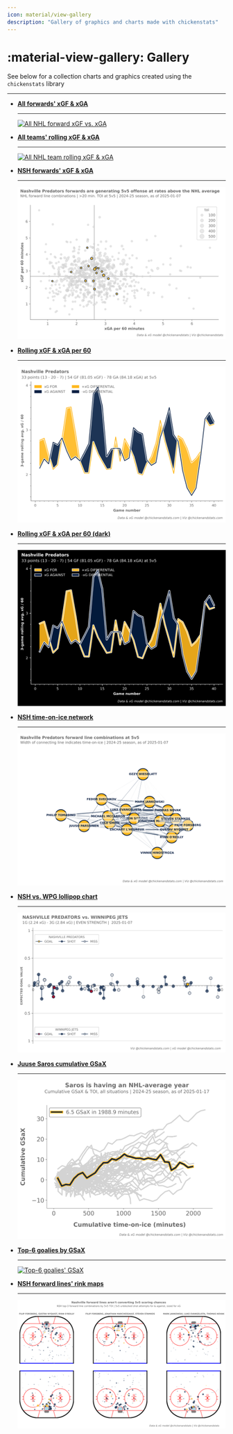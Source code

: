 ```yaml
---
icon: material/view-gallery
description: "Gallery of graphics and charts made with chickenstats"
---
```


# :material-view-gallery: **Gallery**

See below for a collection charts and graphics created using the `chickenstats` library

---

<div class="grid cards" markdown>

-   **[All forwards' xGF & xGA](../tutorials/forward_lines.md)**

    ---

    [![All NHL forward xGF vs. xGA](./images/nhl_xgf_xga.png)](../tutorials/forward_lines.md)

-   **[All teams' rolling xGF & xGA](../tutorials/rolling_xg.md)**

    ---

    [![All NHL team rolling xGF & xGA](./images/nhl_rolling_xg.png)](../tutorials/rolling_xg.md)

-   **[NSH forwards' xGF & xGA](../tutorials/forward_lines.md)**

    ---

    [![NSH forward xGF vs. xGA](./images/nsh_xgf_xga.png)](../tutorials/forward_lines.md)

-   **[Rolling xGF & xGA per 60](../tutorials/rolling_xg.md)**

    ---

    [![NSH forward xGF vs. xGA](./images/nsh_rolling_xg.png)](../tutorials/rolling_xg.md)

-   **[Rolling xGF & xGA per 60 (dark)](../tutorials/rolling_xg.md)**

    ---

    [![NSH forward xGF vs. xGA (dark)](./images/nsh_rolling_xg_dark.png)](../tutorials/rolling_xg.md)

-   **[NSH time-on-ice network](../tutorials/network.md)**

    ---

    [![NSH time-on-ice network graph](./images/nsh_network_graph.png)](../tutorials/network.md)

-   **[NSH vs. WPG lollipop chart](../tutorials/lollipop.md)**

    ---

    [![NSH vs. WPG lollipop chart](./images/nsh_lollipop.png)](../tutorials/lollipop.md)

-   **[Juuse Saros cumulative GSaX](../tutorials/gsax.md)**

    ---

    [![Juuse Saros GSaX](./images/saros_gsax.png)](../tutorials/gsax.md)

-   **[Top-6 goalies by GSaX](../tutorials/gsax.md)**

    ---

    [![Top-6 goalies' GSaX](./images/top_6_gsax.png)](../tutorials/gsax.md)

-   **[NSH forward lines' rink maps](../tutorials/shot_maps.md)**

    ---

    [![NSH forward lines' rink maps](./images/nsh_forwards_rink_maps.png)](../tutorials/shot_maps.md)

</div>